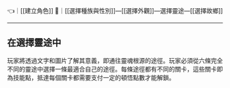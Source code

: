 👈｜[[建立角色]]
🔗｜[[選擇種族與性別]]—[[選擇外觀]]—選擇靈途—[[選擇故鄉]]

---

## 在選擇靈途中
玩家將透過文字和圖片了解其意義，即通往靈魂根源的途徑。玩家必須從六條完全不同的靈途中選擇一條最適合自己的途徑。每條途徑都有不同的關卡，這些關卡即為技能點，抵達每個關卡都需要支付一定的頓悟點數才能解鎖。